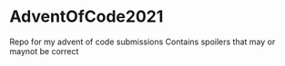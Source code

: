 # AdventOfCode2021
Repo for my advent of code submissions
Contains spoilers that may or maynot be correct
